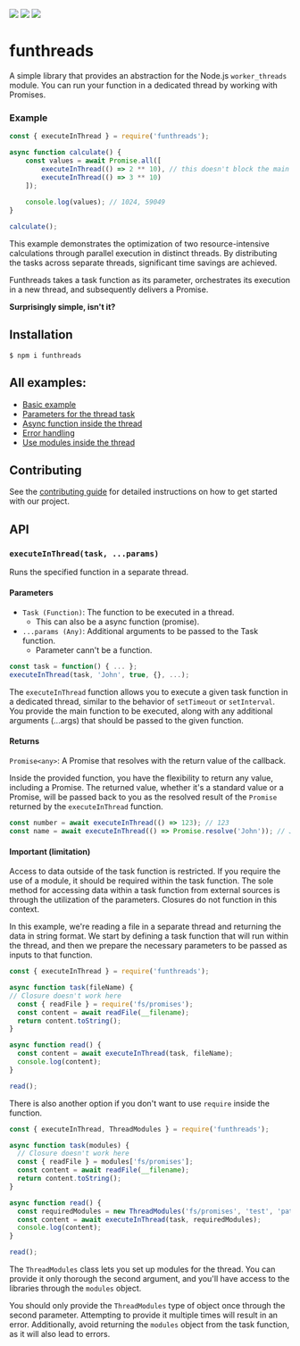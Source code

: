![](https://img.shields.io/badge/dependencies-none-brightgreen.svg)
![](https://img.shields.io/npm/dt/funthreads.svg)
![](https://img.shields.io/npm/l/funthreads.svg)

# funthreads
A simple library that provides an abstraction for the Node.js `worker_threads` module. You can run your function in a dedicated thread by working with Promises.

### Example
```js
const { executeInThread } = require('funthreads');

async function calculate() {
    const values = await Promise.all([
        executeInThread(() => 2 ** 10), // this doesn't block the main thread
        executeInThread(() => 3 ** 10)
    ]);
    
    console.log(values); // 1024, 59049
}

calculate();
```

This example demonstrates the optimization of two resource-intensive calculations through parallel execution in distinct threads.
By distributing the tasks across separate threads, significant time savings are achieved.

Funthreads takes a task function as its parameter, orchestrates its execution in a new thread, and subsequently delivers a Promise.

**Surprisingly simple, isn't it?**

## Installation

```shell
$ npm i funthreads
```

## All examples:
- [Basic example](https://github.com/nairihar/funthreads/tree/master/examples/basic.js)
- [Parameters for the thread task](https://github.com/nairihar/funthreads/blob/master/examples/multi-params.js)
- [Async function inside the thread](https://github.com/nairihar/funthreads/blob/master/examples/async-task.js)
- [Error handling](https://github.com/nairihar/funthreads/blob/master/examples/error-handling.js)
- [Use modules inside the thread](https://github.com/nairihar/funthreads/blob/master/examples/modules-in-thread.js)

## Contributing

See the [contributing guide](https://github.com/nairihar/funthreads/blob/master/CONTRIBUTING.md) for detailed instructions on how to get started with our project.

## API

### `executeInThread(task, ...params)`
Runs the specified function in a separate thread.

#### Parameters
- `Task (Function)`: The function to be executed in a thread.
    - This can also be a async function (promise).
- `...params (Any)`: Additional arguments to be passed to the Task function.
    - Parameter cann't be a function.

```js
const task = function() { ... };
executeInThread(task, 'John', true, {}, ...);
```

The `executeInThread` function allows you to execute a given task function in a dedicated thread, similar to the behavior of `setTimeout` or `setInterval`. You provide the main function to be executed, along with any additional arguments (...args) that should be passed to the given function.

#### Returns
`Promise<any>`: A Promise that resolves with the return value of the callback.

Inside the provided function, you have the flexibility to return any value, including a Promise. The returned value, whether it's a standard value or a Promise, will be passed back to you as the resolved result of the `Promise` returned by the `executeInThread` function.

```js
const number = await executeInThread(() => 123); // 123
const name = await executeInThread(() => Promise.resolve('John')); // John
```

#### Important (limitation)

Access to data outside of the task function is restricted. If you require the use of a module, it should be required within the task function. The sole method for accessing data within a task function from external sources is through the utilization of the parameters. Closures do not function in this context.

In this example, we're reading a file in a separate thread and returning the data in string format. We start by defining a task function that will run within the thread, and then we prepare the necessary parameters to be passed as inputs to that function.

```javascript
const { executeInThread } = require('funthreads');

async function task(fileName) {
// Closure doesn't work here
  const { readFile } = require('fs/promises');
  const content = await readFile(__filename);
  return content.toString();
}

async function read() {
  const content = await executeInThread(task, fileName);
  console.log(content);
}

read();
```

There is also another option if you don't want to use `require` inside the function.

```js
const { executeInThread, ThreadModules } = require('funthreads');

async function task(modules) {
  // Closure doesn't work here
  const { readFile } = modules['fs/promises'];
  const content = await readFile(__filename);
  return content.toString();
}

async function read() {
  const requiredModules = new ThreadModules('fs/promises', 'test', 'path', ...);
  const content = await executeInThread(task, requiredModules);
  console.log(content);
}

read();
```

The `ThreadModules` class lets you set up modules for the thread. You can provide it only thorough the second argument, and you'll have access to the libraries through the `modules` object.

You should only provide the `ThreadModules` type of object once through the second parameter. Attempting to provide it multiple times will result in an error. Additionally, avoid returning the `modules` object from the task function, as it will also lead to errors.